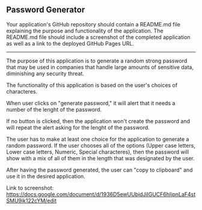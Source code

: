 Password Generator
------------------ 

Your application's GitHub repository should contain a README.md file explaining the purpose and functionality of the application. The README.md file should include a screenshot of the completed application as well as a link to the deployed GitHub Pages URL.

----------------------

The purpose of this application is to generate a random strong password that may be used in companies that handle large amounts of sensitive data, diminishing any security threat. 

 The functionality of this application is based on the user's choices of characteres.

When user clicks on "generate password," it will alert that it needs a number of the lenght of the password.


If no button is clicked, then the application won't create the password and will repeat the alert asking for the lenght of the password.

 The user has to make at least one choice for the application to generate a random password. If the user chooses all of the options (Upper case letters, Lower case letters, Numeric, Special characteres), then the password will show with a mix of all of them in the length that was designated by the user. 

After having the password generated, the user can "copy to clipboard" and use it in the desired application. 

Link to screenshot:
https://docs.google.com/document/d/1936D5ewUUbjdJilGUCF6hIjpnLaF4stSMU9ik122cYM/edit